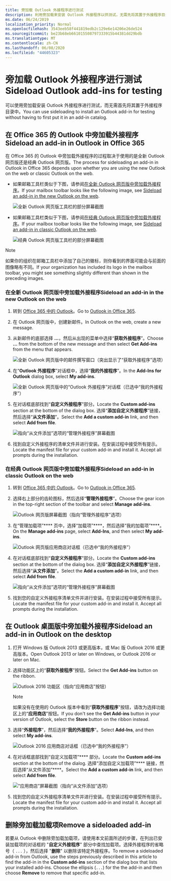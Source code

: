 ```yaml
---
title: 旁加载 Outlook 外接程序进行测试
description: 利用旁加载来安装 Outlook 外接程序以供测试，无需先将其置于外接程序目录中。
ms.date: 06/24/2019
localization_priority: Normal
ms.openlocfilehash: 3543eeb58f441819edb2c129e6e14206e26de524
ms.sourcegitcommit: be23b68eb661015508797333915b44381dd29bdb
ms.translationtype: MT
ms.contentlocale: zh-CN
ms.lasthandoff: 06/08/2020
ms.locfileid: "44605323"
---
```

# <a name="sideload-outlook-add-ins-for-testing"></a><span data-ttu-id="23400-103">旁加载 Outlook 外接程序进行测试</span><span class="sxs-lookup"><span data-stu-id="23400-103">Sideload Outlook add-ins for testing</span></span>

<span data-ttu-id="23400-104">可以使用旁加载安装 Outlook 外接程序进行测试，而无需首先将其置于外接程序目录中。</span><span class="sxs-lookup"><span data-stu-id="23400-104">You can use sideloading to install an Outlook add-in for testing without having to first put it in an add-in catalog.</span></span>


## <a name="sideload-an-add-in-in-outlook-in-office-365"></a><span data-ttu-id="23400-105">在 Office 365 的 Outlook 中旁加载外接程序</span><span class="sxs-lookup"><span data-stu-id="23400-105">Sideload an add-in in Outlook in Office 365</span></span>

<span data-ttu-id="23400-106">在 Office 365 的 Outlook 中旁加载外接程序的过程取决于使用的是全新 Outlook 网页版还是经典 Outlook 网页版。</span><span class="sxs-lookup"><span data-stu-id="23400-106">The process for sideloading an add-in in Outlook in Office 365 depends upon whether you are using the new Outlook on the web or classic Outlook on the web.</span></span>

- <span data-ttu-id="23400-107">如果邮箱工具栏类似于下图，请参阅[在全新 Outlook 网页版中旁加载外接程序](#sideload-an-add-in-in-the-new-outlook-on-the-web)。</span><span class="sxs-lookup"><span data-stu-id="23400-107">If your mailbox toolbar looks like the following image, see [Sideload an add-in in the new Outlook on the web](#sideload-an-add-in-in-the-new-outlook-on-the-web).</span></span>

    ![全新 Outlook 网页版工具栏的部分屏幕截图](../images/outlook-on-the-web-new-toolbar.png)

- <span data-ttu-id="23400-109">如果邮箱工具栏类似于下图，请参阅[在经典 Outlook 网页版中旁加载外接程序](#sideload-an-add-in-in-classic-outlook-on-the-web)。</span><span class="sxs-lookup"><span data-stu-id="23400-109">If your mailbox toolbar looks like the following image, see [Sideload an add-in in classic Outlook on the web](#sideload-an-add-in-in-classic-outlook-on-the-web).</span></span>

    ![经典 Outlook 网页版工具栏的部分屏幕截图](../images/outlook-on-the-web-classic-toolbar.png)

> [!NOTE]
> <span data-ttu-id="23400-111">如果你的组织在邮箱工具栏中添加了自己的徽标，则你看到的界面可能会与前面的图像略有不同。</span><span class="sxs-lookup"><span data-stu-id="23400-111">If your organization has included its logo in the mailbox toolbar, you might see something slightly different than shown in the preceding images.</span></span>

### <a name="sideload-an-add-in-in-the-new-outlook-on-the-web"></a><span data-ttu-id="23400-112">在全新 Outlook 网页版中旁加载外接程序</span><span class="sxs-lookup"><span data-stu-id="23400-112">Sideload an add-in in the new Outlook on the web</span></span>

1. <span data-ttu-id="23400-113">转到 [Office 365 中的 Outlook](https://outlook.office.com)。</span><span class="sxs-lookup"><span data-stu-id="23400-113">Go to [Outlook in Office 365](https://outlook.office.com).</span></span>

1. <span data-ttu-id="23400-114">在 Outlook 网页版中，创建新邮件。</span><span class="sxs-lookup"><span data-stu-id="23400-114">In Outlook on the web, create a new message.</span></span>   

1. <span data-ttu-id="23400-115">从新邮件的底部选择 **...**，然后从出现的菜单中选择“**获取外接程序**”。</span><span class="sxs-lookup"><span data-stu-id="23400-115">Choose **...** from the bottom of the new message and then select **Get Add-ins** from the menu that appears.</span></span>

    ![全新 Outlook 网页版中的邮件撰写窗口（突出显示了“获取外接程序”选项）](../images/outlook-on-the-web-new-get-add-ins.png)

1. <span data-ttu-id="23400-117">在“**Outlook 外接程序**”对话框中，选择“**我的外接程序**”。</span><span class="sxs-lookup"><span data-stu-id="23400-117">In the **Add-Ins for Outlook** dialog box, select **My add-ins**.</span></span>

    ![全新 Outlook 网页版中的“Outlook 外接程序”对话框（已选中“我的外接程序”）](../images/outlook-on-the-web-new-my-add-ins.png)

1. <span data-ttu-id="23400-119">在对话框底部找到“**自定义外接程序**”部分。</span><span class="sxs-lookup"><span data-stu-id="23400-119">Locate the **Custom add-ins** section at the bottom of the dialog box.</span></span> <span data-ttu-id="23400-120">选择“**添加自定义外接程序**”链接，然后选择“**从文件添加**”。</span><span class="sxs-lookup"><span data-stu-id="23400-120">Select the **Add a custom add-in** link, and then select **Add from file**.</span></span>

    ![指向“从文件添加”选项的“管理外接程序”屏幕截图](../images/outlook-sideload-desktop-add-from-file.png)

1. <span data-ttu-id="23400-p102">找到自定义外接程序的清单文件并进行安装。在安装过程中接受所有提示。</span><span class="sxs-lookup"><span data-stu-id="23400-p102">Locate the manifest file for your custom add-in and install it. Accept all prompts during the installation.</span></span>

### <a name="sideload-an-add-in-in-classic-outlook-on-the-web"></a><span data-ttu-id="23400-124">在经典 Outlook 网页版中旁加载外接程序</span><span class="sxs-lookup"><span data-stu-id="23400-124">Sideload an add-in in classic Outlook on the web</span></span>

1. <span data-ttu-id="23400-125">转到 [Office 365 中的 Outlook](https://outlook.office.com)。</span><span class="sxs-lookup"><span data-stu-id="23400-125">Go to [Outlook in Office 365](https://outlook.office.com).</span></span>

1. <span data-ttu-id="23400-126">选择右上部分的齿轮图标，然后选择“**管理外接程序**”。</span><span class="sxs-lookup"><span data-stu-id="23400-126">Choose the gear icon in the top-right section of the toolbar and select **Manage add-ins**.</span></span>

    ![Outlook 网页版屏幕截图（指向“管理外接程序”选项）](../images/outlook-sideload-web-manage-integrations.png)

1. <span data-ttu-id="23400-128">在“管理加载项”\*\*\*\* 页中，选择“加载项”\*\*\*\*，然后选择“我的加载项”\*\*\*\*。</span><span class="sxs-lookup"><span data-stu-id="23400-128">On the **Manage add-ins** page, select **Add-Ins**, and then select **My add-ins**.</span></span>

    ![Outlook 网页版应用商店对话框（已选中“我的外接程序”）](../images/outlook-sideload-store-select-add-ins.png)

1. <span data-ttu-id="23400-130">在对话框底部找到“**自定义外接程序**”部分。</span><span class="sxs-lookup"><span data-stu-id="23400-130">Locate the **Custom add-ins** section at the bottom of the dialog box.</span></span> <span data-ttu-id="23400-131">选择“**添加自定义外接程序**”链接，然后选择“**从文件添加**”。</span><span class="sxs-lookup"><span data-stu-id="23400-131">Select the **Add a custom add-in** link, and then select **Add from file**.</span></span>

    ![指向“从文件添加”选项的“管理外接程序”屏幕截图](../images/outlook-sideload-desktop-add-from-file.png)

1. <span data-ttu-id="23400-p104">找到您的自定义外接程序清单文件并进行安装。在安装过程中接受所有提示。</span><span class="sxs-lookup"><span data-stu-id="23400-p104">Locate the manifest file for your custom add-in and install it. Accept all prompts during the installation.</span></span>

## <a name="sideload-an-add-in-in-outlook-on-the-desktop"></a><span data-ttu-id="23400-135">在 Outlook 桌面版中旁加载外接程序</span><span class="sxs-lookup"><span data-stu-id="23400-135">Sideload an add-in in Outlook on the desktop</span></span>

1. <span data-ttu-id="23400-136">打开 Windows 版 Outlook 2013 或更高版本，或 Mac 版 Outlook 2016 或更高版本。</span><span class="sxs-lookup"><span data-stu-id="23400-136">Open Outlook 2013 or later on Windows, or Outlook 2016 or later on Mac.</span></span>

1. <span data-ttu-id="23400-137">选择功能区上的“**获取外接程序**”按钮。</span><span class="sxs-lookup"><span data-stu-id="23400-137">Select the **Get Add-ins** button on the ribbon.</span></span>

    ![Outlook 2016 功能区（指向“应用商店”按钮）](../images/outlook-sideload-desktop-store.png)

    > [!NOTE]
    > <span data-ttu-id="23400-139">如果没有在使用的 Outlook 版本中看到“**获取外接程序**”按钮，请改为选择功能区上的“**应用商店**”按钮。</span><span class="sxs-lookup"><span data-stu-id="23400-139">If you don't see the **Get Add-ins** button in your version of Outlook, select the **Store** button on the ribbon instead.</span></span>

1. <span data-ttu-id="23400-140">选择“**外接程序**”，然后选择“**我的外接程序**”。</span><span class="sxs-lookup"><span data-stu-id="23400-140">Select **Add-Ins**, and then select **My add-ins**.</span></span>

    ![Outlook 2016 应用商店对话框（已选中“我的外接程序”）](../images/outlook-sideload-store-select-add-ins.png)

1. <span data-ttu-id="23400-142">在对话框底部找到“自定义加载项”\*\*\*\* 部分。</span><span class="sxs-lookup"><span data-stu-id="23400-142">Locate the **Custom add-ins** section at the bottom of the dialog.</span></span> <span data-ttu-id="23400-143">选择“添加自定义加载项”\*\*\*\* 链接，然后选择“从文件添加”\*\*\*\*。</span><span class="sxs-lookup"><span data-stu-id="23400-143">Select the **Add a custom add-in** link, and then select **Add from file**.</span></span>

    ![“应用商店”屏幕截图（指向“从文件添加”选项）](../images/outlook-sideload-desktop-add-from-file.png)

1. <span data-ttu-id="23400-p106">找到您的自定义外接程序清单文件并进行安装。在安装过程中接受所有提示。</span><span class="sxs-lookup"><span data-stu-id="23400-p106">Locate the manifest file for your custom add-in and install it. Accept all prompts during the installation.</span></span>

## <a name="remove-a-sideloaded-add-in"></a><span data-ttu-id="23400-147">删除旁加载加载项</span><span class="sxs-lookup"><span data-stu-id="23400-147">Remove a sideloaded add-in</span></span>

<span data-ttu-id="23400-148">若要从 Outlook 中删除旁加载加载项，请使用本文前面所述的步骤，在列出已安装加载项的对话框的 "**自定义外接程序**" 部分中查找加载项。选择外接程序的省略号（ `...` ），然后选择 "**删除**" 以删除该特定外接程序。</span><span class="sxs-lookup"><span data-stu-id="23400-148">To remove a sideloaded add-in from Outlook, use the steps previously described in this article to find the add-in in the **Custom add-ins** section of the dialog box that lists your installed add-ins. Choose the ellipsis (`...`) for the the add-in and then choose **Remove** to remove that specific add-in.</span></span>